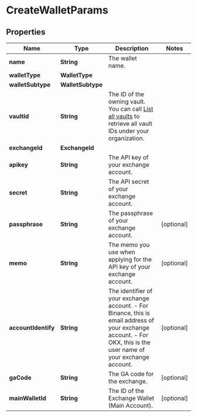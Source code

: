 

# CreateWalletParams


## Properties

| Name | Type | Description | Notes |
|------------ | ------------- | ------------- | -------------|
|**name** | **String** | The wallet name. |  |
|**walletType** | **WalletType** |  |  |
|**walletSubtype** | **WalletSubtype** |  |  |
|**vaultId** | **String** | The ID of the owning vault. You can call [List all vaults](https://www.cobo.com/developers/v2/api-references/wallets--mpc-wallets/list-all-vaults) to retrieve all vault IDs under your organization. |  |
|**exchangeId** | **ExchangeId** |  |  |
|**apikey** | **String** | The API key of your exchange account. |  |
|**secret** | **String** | The API secret of your exchange account. |  |
|**passphrase** | **String** | The passphrase of your exchange account. |  [optional] |
|**memo** | **String** | The memo you use when applying for the API key of your exchange account. |  [optional] |
|**accountIdentify** | **String** | The identifier of your exchange account. - For Binance, this is email address of your exchange account. - For OKX, this is the user name of your exchange account.  |  [optional] |
|**gaCode** | **String** | The GA code for the exchange. |  [optional] |
|**mainWalletId** | **String** | The ID of the Exchange Wallet (Main Account). |  [optional] |




